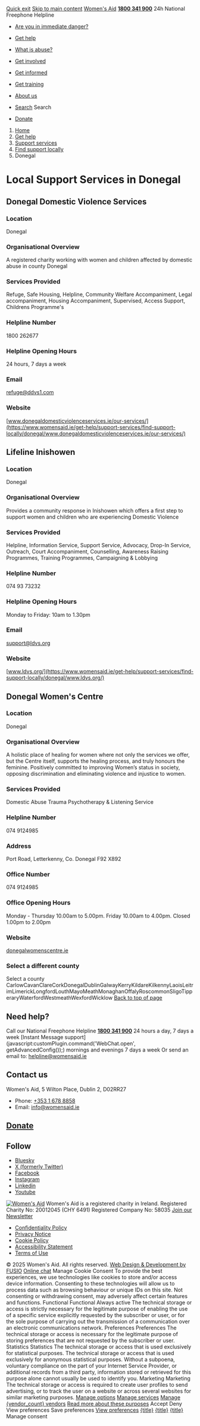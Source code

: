 [Quick exit](https://www.womensaid.ie/get-help/support-services/find-support-locally/donegal/#exit)
[Skip to main content](https://www.womensaid.ie/get-help/support-services/find-support-locally/donegal/#pagecontent "Skip to main content")
[Women's Aid](https://www.womensaid.ie/)
**[1800 341 900](tel:1800341900)** 24h National Freephone Helpline
  * [Are you in immediate danger?](https://www.womensaid.ie/are-you-in-immediate-danger/)
  * [Get help](https://www.womensaid.ie/get-help/)
  * [What is abuse?](https://www.womensaid.ie/what-is-abuse/)
  * [Get involved](https://www.womensaid.ie/get-involved/)
  * [Get informed](https://www.womensaid.ie/get-informed/)
  * [Get training](https://www.womensaid.ie/get-training/)
  * [About us](https://www.womensaid.ie/about-us/)


  * [Search](https://www.womensaid.ie/get-help/support-services/find-support-locally/donegal/)
Search
  * [Donate](https://www.womensaid.ie/get-involved/donate/)


  1. [Home](https://www.womensaid.ie/)
  2. [Get help](https://www.womensaid.ie/get-help/)
  3. [Support services](https://www.womensaid.ie/get-help/support-services/)
  4. [Find support locally](https://www.womensaid.ie/get-help/support-services/find-support-locally/)
  5. Donegal


# Local Support Services in Donegal
## Donegal Domestic Violence Services
### Location
Donegal
### Organisational Overview
A registered charity working with women and children affected by domestic abuse in county Donegal 
### Services Provided
Refuge, Safe Housing, Helpline, Community Welfare Accompaniment, Legal accompaniment, Housing Accompaniment, Supervised, Access Support, Childrens Programme's 
### Helpline Number
1800 262677
### Helpline Opening Hours
24 hours, 7 days a week
### Email
refuge@ddvs1.com
### Website
[www.donegaldomesticviolenceservices.ie/our-services/](https://www.womensaid.ie/get-help/support-services/find-support-locally/donegal/www.donegaldomesticviolenceservices.ie/our-services/)
## Lifeline Inishowen
### Location
Donegal
### Organisational Overview
Provides a community response in Inishowen which offers a first step to support women and children who are experiencing Domestic Violence 
### Services Provided
Helpline, Information Service, Support Service, Advocacy, Drop-In Service, Outreach, Court Accompaniment, Counselling, Awareness Raising Programmes, Training Programmes, Campaigning & Lobbying 
### Helpline Number
074 93 73232
### Helpline Opening Hours
Monday to Friday: 10am to 1.30pm
### Email
support@ldvs.org
### Website
[www.ldvs.org/](https://www.womensaid.ie/get-help/support-services/find-support-locally/donegal/www.ldvs.org/)
## Donegal Women's Centre
### Location
Donegal
### Organisational Overview
A holistic place of healing for women where not only the services we offer, but the Centre itself, supports the healing process, and truly honours the feminine. Positively committed to improving Women’s status in society, opposing discrimination and eliminating violence and injustice to women.
### Services Provided
Domestic Abuse Trauma Psychotherapy & Listening Service 
### Helpline Number
074 9124985
### Address
Port Road, Letterkenny, Co. Donegal F92 X892 
### Office Number
074 9124985
### Office Opening Hours
Monday - Thursday 10.00am to 5.00pm. Friday 10.00am to 4.00pm. Closed 1.00pm to 2.00pm
### Website
[donegalwomenscentre.ie](https://www.womensaid.ie/get-help/support-services/find-support-locally/donegal/donegalwomenscentre.ie)
### Select a different county
Select a county CarlowCavanClareCorkDonegalDublinGalwayKerryKildareKilkennyLaoisLeitrimLimerickLongfordLouthMayoMeathMonaghanOffalyRoscommonSligoTipperaryWaterfordWestmeathWexfordWicklow
[Back to top of page](https://www.womensaid.ie/get-help/support-services/find-support-locally/donegal/#top)
## Need help?
Call our National Freephone Helpline **[1800 341 900](tel:1800341900)** 24 hours a day, 7 days a week 
[Instant Message support](javascript:customPlugin.command\('WebChat.open', getAdvancedConfig\(\)\);) mornings and evenings 7 days a week
Or send an email to: helpline@womensaid.ie
## Contact us
Women's Aid, 5 Wilton Place, Dublin 2, D02RR27
  * Phone: [+353 1 678 8858](tel:+35316788858)
  * Email: info@womensaid.ie


## [Donate](https://www.womensaid.ie/get-involved/donate/)
## Follow
  * [Bluesky](https://bsky.app/profile/womensaidireland.bsky.social)
  * [X (formerly Twitter)](https://x.com/Womens_Aid)
  * [Facebook](https://www.facebook.com/womensaid.ie)
  * [Instagram](https://www.instagram.com/womens.aid)
  * [Linkedin](https://www.linkedin.com/company/women's-aid/)
  * [Youtube](https://www.youtube.com/@womensaidireland)


[![Women's Aid](https://www.womensaid.ie/app/themes/womensaidsage9/resources/assets/img/womens-aid-logo-white.svg)](https://www.womensaid.ie/get-help/support-services/find-support-locally/donegal/)
Women's Aid is a registered charity in Ireland.
Registered Charity No: 20012045 (CHY 6491) Registered Company No: 58035
[Join our Newsletter](https://www.womensaid.ie/get-informed/news-events/newsletter/)
  * [Confidentiality Policy](https://www.womensaid.ie/about-us/compliance/confidentiality-policy/)
  * [Privacy Notice](https://www.womensaid.ie/about-us/compliance/privacy-notice/)
  * [Cookie Policy](https://www.womensaid.ie/about-us/compliance/cookie-policy/)
  * [Accessibility Statement](https://www.womensaid.ie/about-us/compliance/accessibility-statement/)
  * [Terms of Use](https://www.womensaid.ie/about-us/compliance/terms-of-use/)


© 2025 Women's Aid. All rights reserved. [Web Design & Development by FUSIO](https://www.fusio.net/?utm_source=WomensAid&utm_medium=Website&utm_campaign=ClientLinks)
[Online chat](https://www.womensaid.ie/get-help/support-services/find-support-locally/donegal/#chat)
Manage Cookie Consent
To provide the best experiences, we use technologies like cookies to store and/or access device information. Consenting to these technologies will allow us to process data such as browsing behaviour or unique IDs on this site. Not consenting or withdrawing consent, may adversely affect certain features and functions.
Functional Functional Always active 
The technical storage or access is strictly necessary for the legitimate purpose of enabling the use of a specific service explicitly requested by the subscriber or user, or for the sole purpose of carrying out the transmission of a communication over an electronic communications network.
Preferences Preferences
The technical storage or access is necessary for the legitimate purpose of storing preferences that are not requested by the subscriber or user.
Statistics Statistics
The technical storage or access that is used exclusively for statistical purposes. The technical storage or access that is used exclusively for anonymous statistical purposes. Without a subpoena, voluntary compliance on the part of your Internet Service Provider, or additional records from a third party, information stored or retrieved for this purpose alone cannot usually be used to identify you.
Marketing Marketing
The technical storage or access is required to create user profiles to send advertising, or to track the user on a website or across several websites for similar marketing purposes.
[Manage options](https://www.womensaid.ie/get-help/support-services/find-support-locally/donegal/) [Manage services](https://www.womensaid.ie/get-help/support-services/find-support-locally/donegal/) [Manage {vendor_count} vendors](https://www.womensaid.ie/get-help/support-services/find-support-locally/donegal/) [Read more about these purposes](https://cookiedatabase.org/tcf/purposes/)
Accept Deny View preferences Save preferences [View preferences](https://www.womensaid.ie/get-help/support-services/find-support-locally/donegal/)
[{title}](https://www.womensaid.ie/get-help/support-services/find-support-locally/donegal/) [{title}](https://www.womensaid.ie/get-help/support-services/find-support-locally/donegal/) [{title}](https://www.womensaid.ie/get-help/support-services/find-support-locally/donegal/)
Manage consent
